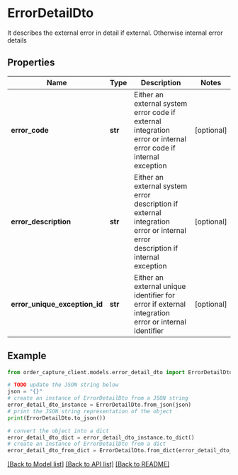 # ErrorDetailDto

It describes the external error in detail if external. Otherwise internal error details

## Properties

Name | Type | Description | Notes
------------ | ------------- | ------------- | -------------
**error_code** | **str** | Either an external system error code if external integration error or internal error code if internal exception | [optional] 
**error_description** | **str** | Either an external system error description if external integration error or internal error description if internal exception | [optional] 
**error_unique_exception_id** | **str** | Either an external unique identifier for error if external integration error or internal identifier | [optional] 

## Example

```python
from order_capture_client.models.error_detail_dto import ErrorDetailDto

# TODO update the JSON string below
json = "{}"
# create an instance of ErrorDetailDto from a JSON string
error_detail_dto_instance = ErrorDetailDto.from_json(json)
# print the JSON string representation of the object
print(ErrorDetailDto.to_json())

# convert the object into a dict
error_detail_dto_dict = error_detail_dto_instance.to_dict()
# create an instance of ErrorDetailDto from a dict
error_detail_dto_from_dict = ErrorDetailDto.from_dict(error_detail_dto_dict)
```
[[Back to Model list]](../README.md#documentation-for-models) [[Back to API list]](../README.md#documentation-for-api-endpoints) [[Back to README]](../README.md)


